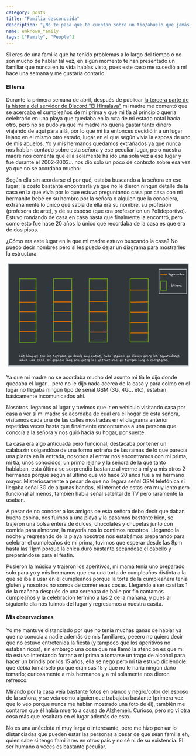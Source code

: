 ```yaml
---
category: posts
title: "Familia desconocida"
description: "¿No te pasa que te cuentan sobre un tio/abuelo que jamás en tu vida viste?"
name: unknown_family
tags: ["Family", "People"]
---
```


Si eres de una familia que ha tenido problemas a lo largo del tiempo o no son mucho de hablar tal vez, en algún momento te han presentado un familiar que nunca en tu vida habías visto, pues este caso me sucedió a mí hace una semana y me gustaría contarlo.

<h4>El tema</h4>

Durante la primera semana de abril, después de publicar <a target="_blank" href="/posts/himalaya-vol3">la tercera parte de la historia del servidor de Discord "El Himalaya"</a> mi madre me comentó que se acercaba el cumpleaños de mi prima y que mi tía al principio quería celebrarlo en una playa que quedaba en la ruta de mi estado natal hacía otro, pero no se pudo ya que mi madre no quería gastar tanto dinero viajando de aquí para allá, por lo que mi tía entonces decidió ir a un lugar lejano en el mismo otro estado, lugar en el que según vivía la esposa de uno de mis abuelos. Yo y mis hermanos quedamos extrañados ya que nunca nos habían contado sobre esta señora y ese peculiar lugar, pero nuestra madre nos comenta que ella solamente ha ido una sola vez a ese lugar y fue durante el 2002-2003... nos dió solo un poco de contexto sobre esa vez ya que no se acordaba mucho:

Según ella sin acordarse el por qué, estaba buscando a la señora en ese lugar; le costó bastante encontrarla ya que no le dieron ningún detalle de la casa en la que vivía por lo que estuvo preguntando casa por casa con mi hermanito bebé en su hombro por la señora o alguien que la conociera, extrañamente lo único que sabía de ella era su nombre, su profesión (profesora de arte), y de su esposo (que era profesor en un Polideportivo). Estuvo rondando de casa en casa hasta que finalmente la encontró, pero como esto fue hace 20 años lo único que recordaba de la casa es que era de dos pisos.

¿Cómo era este lugar en la que mi madre estuvo buscando la casa? No puedo decir nombres pero si les puedo dejar un diagrama para mostrarles la estructura.

![Structure](/assets/posts/unknown_family/diagram.png)

Ya que mi madre no se acordaba mucho del asunto mi tía le dijo donde quedaba el lugar... pero no le dijo nada acerca de la casa y para colmo en el lugar no llegaba ningún tipo de señal GSM (3G, 4G... etc), estaban básicamente incomunicados ahí.

Nosotros llegamos al lugar y tuvimos que ir en vehículo visitando casa por casa a ver si mi madre se acordaba de cual era el hogar de esta señora, visitamos cada una de las calles mostradas en el diagrama anterior repetidas veces hasta que finalmente encontramos a una persona que conocía a la señora y nos guió hacía su hogar, por suerte.

La casa era algo anticuada pero funcional, destacaba por tener un calabazín colgandóse de una forma extraña de las ramas de lo que parecía una planta en la entrada, nosotros al entrar nos encontramos con mi prima, mi tía, unos conocidos, un primo lejano y la señora de la que tanto hablaban, esta última se sorprendió bastante al verme a mí y a mis otros 2 hermanos porque según al último que vió hace 20 años fue a mi hermano mayor. Misteriosamente a pesar de que no llegara señal GSM telefónica si llegaba señal 3G de algunas bandas, el internet de estas era muy lento pero funcional al menos, también había señal satelital de TV pero raramente la usaban.

A pesar de no conocer a los amigos de esta señora debo decir que daban buena espina, nos fuimos a una playa y la pasamos bastante bien, se trajeron una bolsa entera de dulces, chocolates y chupetas junto con comida para almorzar, la mayoría nos lo comimos nosotros. Llegando la noche y regresando de la playa nosotros nos estabámos preparando para celebrar el cumpleaños de mi prima, tuvimos que esperar desde las 8pm hasta las 11pm porque la chica duró bastante secándose el cabello y preparándose para el festín.

Pusieron la música y trajeron los aperitivos, mi mamá tenía uno preparado solo para yo y mis hermanos que era una torta de cumpleaños distinta a la que se iba a usar en el cumpleaños porque la torta de la cumpleañera tenía gluten y nosotros no somos de comer esas cosas. Llegando a ser casi las 1 de la mañana después de una serenata de baile por fin cantamos cumpleaños y la celebración terminó a las 2 de la mañana, y pues al siguiente día nos fuímos del lugar y regresamos a nuestra casita.

<h4>Mis observaciones</h4>

Yo me mantuve distanciado por que no tenía muchas ganas de hablar ya que no conocía a nadie además de mis familiares, peeero no quiero decir que no estuvo entretenida la fiesta (y tampoco que los aperitivos no estaban ricos), sin embargo una cosa que me llamó la atención es que mi tía estuvo intentando forzar a mi prima a tomarse un trago de alcohol para hacer un brindis por los 15 años, ella se negó pero mi tía estuvo diciéndole que debía tomárselo porque eran sus 15 y que no le haría ningún daño tomarlo; curiosamente a mis hermanos y a mí solamente nos dieron refresco.

Mirando por la casa veía bastante fotos en blanco y negro/color del esposo de la señora, y se veía como alguien que trabajaba bastante (primera vez que lo veo porque nunca me habían mostrado una foto de él), también me contaron que él había muerto a causa de Alzhemeir. Curioso, pero no ví otra cosa más que resaltara en el lugar además de esto.

No es una anécdota ni muy larga o interesante, pero me hizo pensar lo distanciadas que pueden estar las personas a pesar de que sean familia eh, quien sabe si tengo familiares en otros país y no sé ni de su existencia. El ser humano a veces es bastante peculiar.
